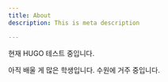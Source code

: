 ```yaml
---
title: About
description: This is meta description

---
```

현재 HUGO 테스트 중입니다.

아직 배울 게 많은 학생입니다. 수원에 거주 중입니다.